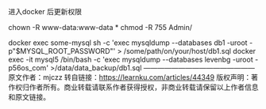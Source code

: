 
进入docker 后更新权限

  chown -R www-data:www-data *
  chmod -R 755 Admin/


docker exec some-mysql sh -c 'exec mysqldump --databases db1 -uroot -p"$MYSQL_ROOT_PASSWORD"' > /some/path/on/your/host/db1.sql
docker exec -it mysql5 /bin/bash -c 'exec mysqldump --databases levenbg -uroot -p56os_com' >/data/data_backup/db1.sql
————————————————
原文作者：mjczz
转自链接：https://learnku.com/articles/44349
版权声明：著作权归作者所有。商业转载请联系作者获得授权，非商业转载请保留以上作者信息和原文链接。